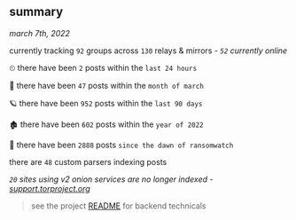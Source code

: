 
## summary
_march 7th, 2022_

currently tracking `92` groups across `130` relays & mirrors - _`52` currently online_

⏲ there have been `2` posts within the `last 24 hours`

🦈 there have been `47` posts within the `month of march`

🪐 there have been `952` posts within the `last 90 days`

🏚 there have been `602` posts within the `year of 2022`

🦕 there have been `2888` posts `since the dawn of ransomwatch`

there are `48` custom parsers indexing posts

_`20` sites using v2 onion services are no longer indexed - [support.torproject.org](https://support.torproject.org/onionservices/v2-deprecation/)_

> see the project [README](https://github.com/thetanz/ransomwatch#ransomwatch--) for backend technicals
